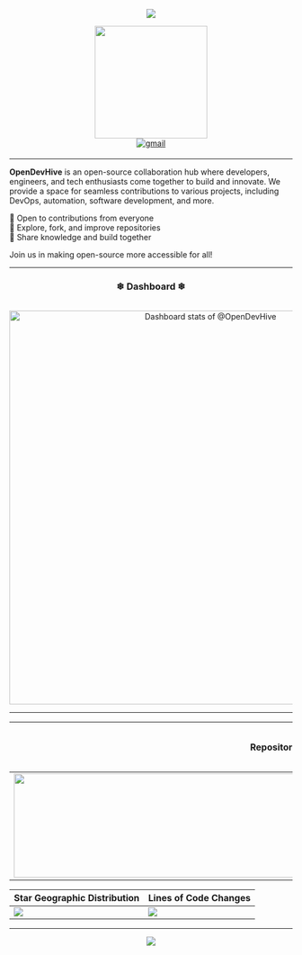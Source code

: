<p align="center">
  <img src="https://capsule-render.vercel.app/api?type=waving&color=gradient&text=OpenDevHive!&height=100&section=header"/>
</p>

<div align="center">
  <img src="https://i.giphy.com/media/v1.Y2lkPTc5MGI3NjExYnFlbzJteHZpcGh3dTRiMGVvMWE2a3I0ZnhuNGI0dGJveDIzM3I5ayZlcD12MV9pbnRlcm5hbF9naWZfYnlfaWQmY3Q9cw/nYD66ng26rP1WMmXwx/giphy.gif" width="200"/>
</div>  <!-- another gif : "https://i.giphy.com/media/v1.Y2lkPTc5MGI3NjExYm5vaHRnaGpjbXl0M2V2ZGo4Y3E3ZDlua2tmaDZidHVyNTdyazY0NiZlcD12MV9pbnRlcm5hbF9naWZfYnlfaWQmY3Q9cw/KzJkzjggfGN5Py6nkT/giphy.gif" -->

<div  align="center">
  <a href="mailto:wolfwereyou@gmail.com" target="_blank">
<img src=https://img.shields.io/badge/gmail-%2300acee.svg?color=EA4335&style=for-the-badge&logo=gmail&logoColor=white alt=gmail style="margin-bottom: 5px;" />
  </a>
</div>

---

**OpenDevHive** is an open-source collaboration hub where developers, engineers, and tech enthusiasts come together to build and innovate. We provide a space for seamless contributions to various projects, including DevOps, automation, software development, and more.  

🔹 Open to contributions from everyone  
🔹 Explore, fork, and improve repositories  
🔹 Share knowledge and build together  

Join us in making open-source more accessible for all! 


---

<div align="center"> <p><h3> <b> ❄ Dashboard ❄ </b></h3></p></div> 
&nbsp;
<div align="center">
<a href="https://next.ossinsight.io/widgets/official/compose-user-dashboard-stats?user_id=59193514" target="_blank" style="display: block" align="">
  <picture>
    <source media="(prefers-color-scheme: dark)" srcset="https://next.ossinsight.io/widgets/official/compose-user-dashboard-stats/thumbnail.png?user_id=198598065,&image_size=auto&color_scheme=dark" width="700" height="auto">
    <img alt="Dashboard stats of @OpenDevHive" src="https://next.ossinsight.io/widgets/official/compose-user-dashboard-stats/thumbnail.png?user_id=198598065,&image_size=auto&color_scheme=light" width=700" height="auto">
  </picture>
</a>
</div>



---
| Repository Activity Trends | Collaborative Productivity - Last 28 days |
| ----------- | ----------- |
|<img width="1050" height="185" src="https://next.ossinsight.io/widgets/official/compose-activity-trends/thumbnail.png?repo_id=198598065&image_size=auto" />|<img src="https://next.ossinsight.io/widgets/official/compose-last-28-days-collaborative-productivity/thumbnail.png?repo_id=41986369&image_size=auto" />|

| Star Geographic Distribution | Lines of Code Changes |
| ----------- | ----------- |
|<img src="https://next.ossinsight.io/widgets/official/analyze-repo-stars-map/thumbnail.png?activity=stars&repo_id=41986369&image_size=auto" />|<img src="https://next.ossinsight.io/widgets/official/analyze-repo-pull-request-open-to-merged/thumbnail.png?repo_id=41986369&image_size=auto" />|


---

<p align="center">
  <img src="https://capsule-render.vercel.app/api?type=waving&color=gradient&height=100&section=footer"/>
</p>



<!-- 
<p align="center"><img width="497.5" height="auto" src="https://github-readme-streak-stats.herokuapp.com?user=tekadesukant&theme=dark" alt="GitHub Streak" />&nbsp; </p> 
<a href="https://next.ossinsight.io/widgets/official/compose-currently-working-on?user_id=59193514&activity_type=all" target="_blank" style="display: block" align="right">
  <picture>
    <source media="(prefers-color-scheme: dark)" srcset="https://next.ossinsight.io/widgets/official/compose-currently-working-on/thumbnail.png?user_id=59193514&activity_type=all&image_size=auto&color_scheme=dark" width="497.5" height="auto">
    <img alt="@tekadesukant's Recent Work - Last 28 days" src="https://next.ossinsight.io/widgets/official/compose-currently-working-on/thumbnail.png?user_id=59193514&activity_type=all&image_size=auto&color_scheme=light" width="497.5" height="auto">
  </picture>
</a>
| ❄ Active Contributors ❄ | ❄ Current Work - Last 28 days ❄ |
| ----------- | ----------- |
|<img width="497.5" height="150" src="https://next.ossinsight.io/widgets/official/compose-recent-active-contributors/thumbnail.png?repo_id=930356493&limit=30&image_size=auto&color_scheme=dark" />|<img width="497.5" height="150" src="https://next.ossinsight.io/widgets/official/compose-currently-working-on/thumbnail.png?user_id=198598065&activity_type=all&image_size=auto&color_scheme=dark" />|
<h6>&nbsp;</h6>-->
<!-- <p align="center"> <img  src="https://visitcount.itsvg.in/api?id=tekadesukant&icon=3&color=6" alt="" /> </p> -->
